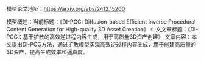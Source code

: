 模型论文地址：https://arxiv.org/abs/2412.15200

模型概述：当前标题：《DI-PCG: Diffusion-based Efficient Inverse Procedural Content Generation for High-quality 3D Asset Creation》
中文文章标题：《DI-PCG：基于扩散的高效逆过程内容生成，用于高质量3D资产创建》
文章内容：本文提出DI-PCG方法，通过扩散模型实现高效逆过程内容生成，用于创建高质量的3D资产，提高生成效率和逼真度。
